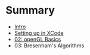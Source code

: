 # Summary

* [Intro](intro.md)
* [Setting up in XCode](setting_up_in_xcode.md)
* [02: openGL Basics](README.md)
* 03: Bresenham's Algorithms

